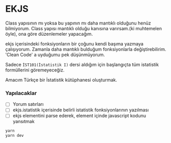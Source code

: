 # EKJS

Class yapısının mı yoksa bu yapının mı daha mantıklı olduğunu henüz bilmiyorum. Class yapısı mantıklı olduğu kanısına varırsam.(ki muhtemelen öyle), ona göre düzenlemeler yapacağım. 

ekjs içerisindeki fonksiyonların bir çoğunu kendi başıma yazmaya çalışıyorum. Zamanla daha mantıklı bulduğum fonksiyonlarla değiştirebilirim. 'Clean Code' a uyduğumu pek düşünmüyorum.

Sadece ```İST101(İstatistik I)``` dersi aldığım için başlangıçta tüm istatistik formüllerini göremeyeceğiz.

Amacım Türkçe bir İstatistik kütüphanesi oluşturmak.

### Yapılacaklar
- [ ] Yorum satırları
- [ ] ekjs.istatistik içerisinde belirli istatistik fonksiyonlarının yazılması
- [ ] ekjs elementini parse ederek, element içinde javascript kodunu yansıtmak

```bash
yarn
yarn dev
```